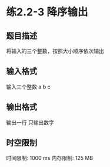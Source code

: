 # 练2.2-3 降序输出

## 题目描述

将输入的三个整数，按照大小顺序依次输出

## 输入格式

输入三个整数 a b c

## 输出格式

输出一行    只输出数字

## 时空限制

时间限制: 1000 ms
内存限制: 125 MB
